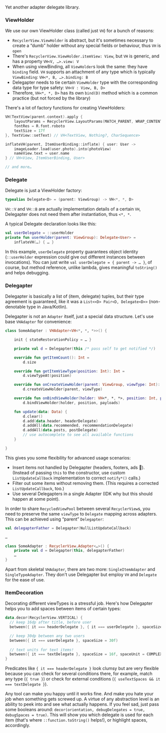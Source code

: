 
Yet another adapter delegate library.

### ViewHolder

We use our own ViewHolder class (called just `VH`) for a bunch of reasons:
* `RecyclerView.ViewHolder` is abstract, but it's sometimes necessary to create a “dumb” holder without any special fields or behaviour, thus `VH` is `open`
* There's `RecyclerView.ViewHolder.itemView: View`, but `VH` is generic, and has a property `VH<V, …>.view: V`
* When using viewBinding, all `ViewHolder`s look the same: they have `binding` field. `VH` supports an attachment of any type which is typically `ViewBinding`: `VH<*, B, …>.binding: B`
* Delegapter needs to tie certain `ViewHolder` type with the corresponding data type for type safety: `VH<V : View, B, D>`
* Therefore, `VH<*, *, D>` has its own `bind(D)` method which is a common practice (but not forced by the library)

There's a lot of factory functions for creating ViewHolders:
```kotlin
VH(TextView(parent.context).apply {
    layoutParams = RecyclerView.LayoutParams(MATCH_PARENT, WRAP_CONTENT)
    fontRes = R.font.roboto
    textSize = 17f
}, TextView::setText) // VH<TextView, Nothing?, CharSequence>

inflateVH(parent, ItemUserBinding::inflate) { user: User ->
    imageLoader.load(user.photo).into(photoView)
    nameView.text = user.name
} // VH<View, ItemUserBinding, User>

// and more…
```

### Delegate

Delegate is just a ViewHolder factory:
```kotlin
typealias Delegate<D> = (parent: ViewGroup) -> VH<*, *, D>
```
`VH::V` and `VH::B` are actually implementation details of a certain `VH`, Delegapter does not need them after instantiation, thus `<*, *`.

A typical Delegate declaration looks like this:
```kotlin
val userDelegate = ::userHolder
private fun userHolder(parent: ViewGroup): Delegate<User> =
    inflateVH(…) { … }
```
In this example, `userDelegate` property guarantees object identity (`::userHolder` expression could give out different instances between invocations). You can just write `val userDelegate = { parent -> … }`, of course, but method reference, unlike lambda, gives meaningful `toString()` and helps debugging.

### Delegapter

Delegapter is basically a list of (item, delegate) tuples, but their type agreement is guaranteed, like it was a `List<<D> Pair<D, Delegate<D>>` (non-denotable type in Java/Kotlin). 

Delegapter is not an `Adapter` itself, just a special data structure. Let's use base `VHAdapter` for convenience:

```kotlin
class SomeAdapter : VHAdapter<VH<*, *, *>>() {

    init { stateRestorationPolicy = … }

    private val d = Delegapter(this /* pass self to get notified */)

    override fun getItemCount(): Int =
        d.size

    override fun getItemViewType(position: Int): Int =
        d.viewTypeAt(position)

    override fun onCreateViewHolder(parent: ViewGroup, viewType: Int): VH<*, *, *> =
        d.createViewHolder(parent, viewType)

    override fun onBindViewHolder(holder: VH<*, *, *>, position: Int, payloads: List<Any>): Unit =
        d.bindViewHolder(holder, position, payloads)

    fun update(data: Data) {
        d.clear()
        d.add(data.header, headerDelegate)
        d.addAll(data.recommended, recommendationDelegate)
        d.addAll(data.posts, postDelegate)
        // use autocomplete to see all available functions
    }

}
```

This gives you some flexibility for advanced usage scenarios:
* Insert items not handled by Delegapter (headers, footers, ads 🤮).
  (Instead of passing `this` to the constructor, use custom `ListUpdateCallback` implementation to correct `notify*()` calls.)
* Filter out some items without removing them.
  (This requires a corrected `ListUpdateCallback`, too.)
* Use several Delegapters in a single Adapter (IDK why but this should happen at some point).

In order to share `RecycledViewPool` between several `RecyclerView`s, you need to preserve the same `viewType` to `Delegate` mapping across adapters. This can be achieved using “parent” `Delegapter`:

```kotlin
val delegapterFather = Delegapter(NullListUpdateCallback)

…

class SomeAdapter : RecyclerView.Adapter<…>() {
    private val d = Delegapter(this, delegapterFather)
    …
}
```

Apart from skeletal `VHAdapter`, there are two more: `SingleItemAdapter` and `SingleTypeAdapter`. They don't use Delegapter but employ `VH` and `Delegate` for the ease of use.

### ItemDecoration

Decorating different viewTypes is a stressful job. Here's how Delegapter helps you to add spaces between items of certain types:

```kotlin
data.decor(RecyclerView.VERTICAL) {
  // keep 16dp after title, before user
  between({ it === headerDelegate }, { it === userDelegate }, spaceSize = 16f)

  // keep 30dp between any two users
  between({ it === userDelegate }, spaceSize = 30f)
  
  // text units for text items!
  between({ it === textDelegate }, spaceSize = 16f, spaceUnit = COMPLEX_UNIT_SP)
}
```

Predicates like `{ it === headerDelegate }` look clumsy but are very flexible because you can check for several conditions there, for example, match any type (`{ true }`) or check for external conditions (`{ useTextSpaces && it === textDelegate }`).

Any tool can make you happy until it works fine. And make you hate your job when something gets screwed up. A virtue of any abstraction level is an ability to peek into and see what actually happens. If you feel sad, just pass some booleans around: `decor(orientation, debugDelegates = true, debugSpaces = true)`. This will show you which delegate is used for each item (that's where `::function.toString()` helps!), or highlight spaces, accordingly.

